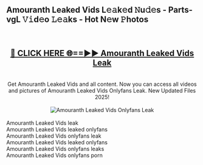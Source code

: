 <h2>Amouranth Leaked Vids L𝚎𝚊k𝚎d 𝙽u𝚍𝚎s - Parts-vgL 𝚅𝚒d𝚎o 𝙻𝚎𝚊ks - Hot N𝚎w 𝙿hotos </h2>
<br>
<div align="center">
<h2><a href="https://213.232.235.80/live/video.php?q=amouranth-leaked-vids" rel="nofollow">🔴 CLICK HERE 🌐==►► Amouranth Leaked Vids Leak</a></h2>
<br>
Get Amouranth Leaked Vids and all content. Now you can access all videos and pictures of Amouranth Leaked Vids Onlyfans Leak. New Updated Files 2025!
<br>
<br>
<a href="https://213.232.235.80/live/video.php?q=amouranth-leaked-vids" rel="nofollow" data-target="animated-image.originalLink"><img src="https://i.imgur.com/1EjSzPs.png" alt="Amouranth Leaked Vids Onlyfans Leak" style="max-width: 100%; display: inline-block;" data-target="animated-image.originalImage"></a>
</div>
<br>
Amouranth Leaked Vids leak<br>
Amouranth Leaked Vids leaked onlyfans<br>
Amouranth Leaked Vids onlyfans leak<br>
Amouranth Leaked Vids leaked onlyfans<br>
Amouranth Leaked Vids onlyfans leaks<br>
Amouranth Leaked Vids onlyfans porn
